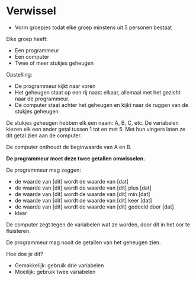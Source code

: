 # Verwissel

 * Vorm groepjes todat elke groep minstens uit 5 personen bestaat

Elke groep heeft:

 * Een programmeur
 * Een computer
 * Twee of meer stukjes geheugen

Opstelling:

 * De programmeur kijkt naar voren
 * Het geheugen staat op een rij naast elkaar, 
   allemaal met het gezicht naar de programmeur.
 * De computer staat achter het geheugen en kijkt naar
   de ruggen van de stukjes geheugen

De stukjes geheugen hebben elk een naam: A, B, C, etc. 
De variabelen kiezen elk een ander getal tussen 1 tot en met 5.
Met hun vingers laten ze dit getal zien aan de computer.

De computer onthoudt de beginwaarde van A en B.

**De programmeur moet deze twee getallen omwisselen.**

De programmeur mag zeggen:

 * de waarde van [dit] wordt de waarde van [dat]
 * de waarde van [dit] wordt de waarde van [dit] plus [dat]
 * de waarde van [dit] wordt de waarde van [dit] min [dat]
 * de waarde van [dit] wordt de waarde van [dit] keer [dat]
 * de waarde van [dit] wordt de waarde van [dit] gedeeld door [dat]
 * klaar

De computer zegt tegen de variabelen wat ze worden, 
door dit in het oor te fluisteren.

De programmeur mag nooit de getallen van het geheugen zien.

Hoe doe je dit?

 * Gemakkelijk: gebruik drie variabelen
 * Moeilijk: gebruik twee variabelen

